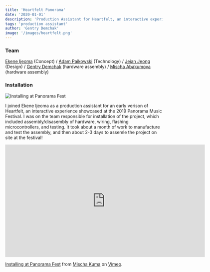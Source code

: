 ```yaml
---
title: 'Heartfelt Panorama'
date: '2020-01-01'
description: 'Production Assistant for Heartfelt, an interactive experience by Ekene Ijeoma'
tags: 'production assistant'
author: 'Gentry Demchak'
image: '/images/heartfelt.png'
---
```


### Team
[Ekene Ijeoma](https://studioijeoma.com/) (Concept) / [Adam Paikowski](http://www.paikowsky.com/) (Technology) / [Jeian Jeong]() (Design) / [Gentry Demchak]() (hardware assembly) / [Mischa Abakumova](http://mischaabakumova.com) (hardware assembly)

### Installation

![Installing at Panorama Fest](/images/heartfelt-light.jpg)

I joined Ekene Ijeoma as a production assistant for an early verison of Heartfelt, an interactive experience showcased at the 2019 Panorama Music Festival. I was on the team responsible for installation of the project, which included assembly/disasembly of hardware, wiring, flashing microcontrollers, and testing. It took about a month of work to manufacture and test the assembly, and then about 2-3 days to assemle the project on site at the festival! 

<iframe src="https://player.vimeo.com/video/237827760?h=5423c71d29" width="640" height="360" frameborder="0" allow="autoplay; fullscreen; picture-in-picture" allowfullscreen></iframe>
<p><a href="https://vimeo.com/237827760">Installing at Panorama Fest</a> from <a href="https://vimeo.com/user28295039">Mischa Kuma</a> on <a href="https://vimeo.com">Vimeo</a>.</p>

